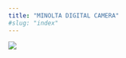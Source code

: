 ```yaml
---
title: "MINOLTA DIGITAL CAMERA"
#slug: "index"
---
```


[![](/wp-content/PICT2197-225x300.jpg)](/wp-content/PICT2197.jpg)